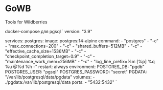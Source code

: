 # GoWB
Tools for Wildberries



docker-compose для pgsql
`
version: "3.9"

services:
  postgres:
    image: postgres:14-alpine
    command:
      - "postgres"
      - "-c"
      - "max_connections=200"
      - "-c"
      - "shared_buffers=512MB"
      - "-c"
      - "effective_cache_size=1536MB"
      - "-c"
      - "checkpoint_completion_target=0.9"
      - "-c"
      - "maintenance_work_mem=256MB"
      - "-c"
      - "log_line_prefix=%m [%p]  %q %u @%d %h -"
    restart: always
    environment:
      POSTGRES_DB: "pgdb"
      POSTGRES_USER: "pgsql"
      POSTGRES_PASSWORD: "secret"
      PGDATA: "/var/lib/postgresql/data/pgdata"
    volumes:
    - ./pgdata:/var/lib/postgresql/data
    ports:
    - "5432:5432"
	`